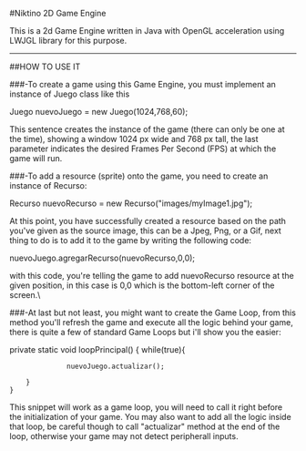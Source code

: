 #Niktino 2D Game Engine

This is a 2d Game Engine written in Java with OpenGL acceleration using LWJGL library for this purpose.

------------------------

##HOW TO USE IT

###-To create a game using this Game Engine, you must implement an instance of Juego class like this

Juego nuevoJuego = new Juego(1024,768,60);

This sentence creates the instance of the game (there can only be one at the time), showing a window 1024 px wide and 768 px tall, the last parameter indicates the desired Frames Per Second (FPS) at which the game will run.

###-To add a resource (sprite) onto the game, you need to create an instance of Recurso:

Recurso nuevoRecurso = new Recurso("images/myImage1.jpg");

At this point, you have successfully created a resource based on the path you've given as the source image, this can be a Jpeg, Png, or a Gif, next thing to do is to add it to the game by writing the following code:

nuevoJuego.agregarRecurso(nuevoRecurso,0,0);

with this code, you're telling the game to add nuevoRecurso resource at the given position, in this case is 0,0 which is the bottom-left corner of the screen.\

###-At last but not least, you might want to create the Game Loop, from this method you'll refresh the game and execute all the logic behind your game, there is quite a few of standard Game Loops but i'll show you the easier:

 private static void loopPrincipal() {
        while(true){
        
                  nuevoJuego.actualizar();
               
        }
    }

This snippet will work as a game loop, you will need to call it right before the initialization of your game. You may also want to add all the logic inside that loop, be careful though to call "actualizar" method at the end of the loop, otherwise your game may not detect peripherall inputs.